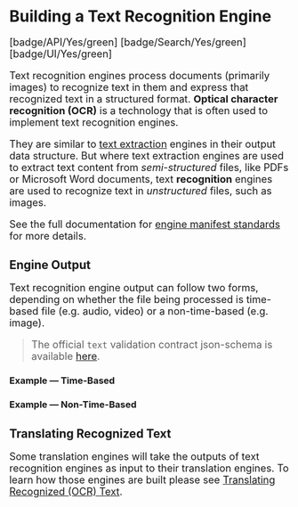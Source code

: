 <style>
     p, ul, ol, li { font-size: 18px !important;}
</style>

# Building a Text Recognition Engine

[badge/API/Yes/green]
[badge/Search/Yes/green]
[badge/UI/Yes/green]

Text recognition engines process documents (primarily images) to recognize text in them and express that recognized text in a structured format.
**Optical character recognition (OCR)** is a technology that is often used to implement text recognition engines.

They are similar to [text extraction](/developer/engines/cognitive/text/text-extraction/)
engines in their output data structure.
But where text extraction engines are used to extract text content from *semi-structured* files, like PDFs or Microsoft Word documents,
text **recognition** engines are used to recognize text in *unstructured* files, such as images.

<!-- TODO

## Engine Manifest

All text recognition engines should specify the following parameters in their build manifest:

| Parameter | Value |
| --------- | ----- |
| `TODO` | `TODO` |
| `TODO` | `TODO` |

Here is a minimal example `manifest.json` that could apply to a text recognition engine:

-->

<!--TODO: Define [](manifest.example.json ':include :type=code json')-->

See the full documentation for [engine manifest standards](/developer/engines/standards/engine-manifest/) for more details.

<!-- ## Engine Input -->

<!-- TODO -->

<!-- ### Training and Libraries

Text recognition engines are required to be [trainable via libraries](/developer/libraries/engines). -->

## Engine Output

Text recognition engine output can follow two forms, depending on whether the file being processed is time-based file (e.g. audio, video) or a non-time-based (e.g. image).

> The official `text` validation contract json-schema is available
[here](/schemas/vtn-standard/text/text.json ':ignore').

### Example &mdash; Time-Based

[](../../../../../../schemas/vtn-standard/text/examples/recognized-text.json ':include :type=code json')

### Example &mdash; Non-Time-Based

[](../../../../../../schemas/vtn-standard/text/examples/recognized-text-no-series.json ':include :type=code json')

## Translating Recognized Text

Some translation engines will take the outputs of text recognition engines as input to their translation engines.
To learn how those engines are built please see [Translating Recognized (OCR) Text](/developer/engines/cognitive/text/translation/recognized-text/).
